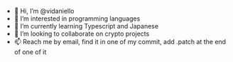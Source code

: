 - 👋 Hi, I’m @vidaniello
- 👀 I’m interested in programming languages
- 🌱 I’m currently learning Typescript and Japanese
- 💞️ I’m looking to collaborate on crypto projects
- 📫 Reach me by email, find it in one of my commit, add .patch at the end of one of it

<!---
vidaniello/vidaniello is a ✨ special ✨ repository because its `README.md` (this file) appears on your GitHub profile.
You can click the Preview link to take a look at your changes.
--->
